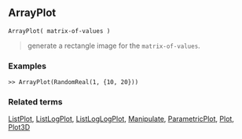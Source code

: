 ## ArrayPlot

```
ArrayPlot( matrix-of-values )  
```

> generate a rectangle image for the `matrix-of-values`.
	 
### Examples

```
>> ArrayPlot(RandomReal(1, {10, 20}))
```

### Related terms 
[ListPlot](ListPlot.md), [ListLogPlot](ListLogPlot.md), [ListLogLogPlot](ListLogLogPlot.md), [Manipulate](Manipulate.md), [ParametricPlot](ParametricPlot.md), [Plot](Plot.md), [Plot3D](Plot3D.md)
 
